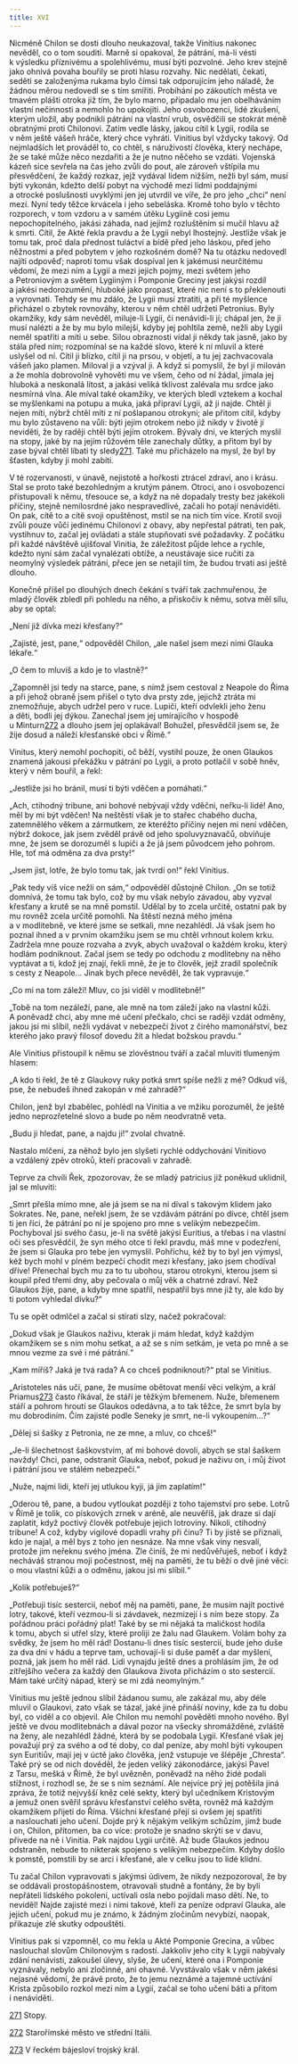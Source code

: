 ```yaml
---
title: XVI
---
```


Nicméně Chilon se dosti dlouho neukazoval, takže Vinitius nakonec nevěděl, co o tom souditi. Marně si opakoval, že pátrání, má-li vésti k výsledku příznivému a spolehlivému, musí býti pozvolné. Jeho krev stejně jako ohnivá povaha bouřily se proti hlasu rozvahy. Nic nedělati, čekati, seděti se založenýma rukama bylo čímsi tak odporujícím jeho náladě, že žádnou měrou nedovedl se s tím smířiti. Probíhání po zákoutích města ve tmavém plášti otroka již tím, že bylo marno, připadalo mu jen obelháváním vlastní nečinnosti a nemohlo ho upokojiti. Jeho osvobozenci, lidé zkušení, kterým uložil, aby podnikli pátrání na vlastní vrub, osvědčili se stokrát méně obratnými proti Chilonovi. Zatím vedle lásky, jakou cítil k Lygii, rodila se v něm ještě vášeň hráče, který chce vyhráti. Vinitius byl vždycky takový. Od nejmladších let prováděl to, co chtěl, s náruživostí člověka, který nechápe, že se také může něco nezdařiti a že je nutno něčeho se vzdáti. Vojenská kázeň sice sevřela na čas jeho zvůli do pout, ale zároveň vštípila mu přesvědčení, že každý rozkaz, jejž vydával lidem nižším, nežli byl sám, musí býti vykonán, kdežto delší pobyt na východě mezi lidmi poddajnými a otrocké poslušnosti uvyklými jen jej utvrdil ve víře, že pro jeho „chci“ není mezí. Nyní tedy těžce krvácela i jeho sebeláska. Kromě toho bylo v těchto rozporech, v tom vzdoru a v samém útěku Lygiině cosi jemu nepochopitelného, jakási záhada, nad jejímž rozluštěním si mučil hlavu až k smrti. Cítil, že Akté řekla pravdu a že Lygii nebyl lhostejný. Jestliže však je tomu tak, proč dala přednost tuláctví a bídě před jeho láskou, před jeho něžnostmi a před pobytem v jeho rozkošném domě? Na tu otázku nedovedl najíti odpověď; naproti tomu však dospíval jen k jakémusi neurčitému vědomí, že mezi ním a Lygií a mezi jejich pojmy, mezi světem jeho a Petroniovým a světem Lygiiným i Pomponie Greciny jest jakýsi rozdíl a jakési nedorozumění, hluboké jako propast, které nic není s to překlenouti a vyrovnati. Tehdy se mu zdálo, že Lygii musí ztratiti, a při té myšlence přicházel o zbytek rovnováhy, kterou v něm chtěl udržeti Petronius. Byly okamžiky, kdy sám nevěděl, miluje-li Lygii, či nenávidí-li jí; chápal jen, že ji musí nalézti a že by mu bylo milejší, kdyby jej pohltila země, nežli aby Lygii neměl spatřiti a míti u sebe. Silou obraznosti vídal ji někdy tak jasně, jako by stála před ním; rozpomínal se na každé slovo, které k ní mluvil a které uslyšel od ní. Cítil ji blízko, cítil ji na prsou, v objetí, a tu jej zachvacovala vášeň jako plamen. Miloval ji a vzýval ji. A když si pomyslil, že byl jí milován a že mohla dobrovolně vyhověti mu ve všem, čeho od ní žádal, jímala jej hluboká a neskonalá lítost, a jakási veliká tklivost zalévala mu srdce jako nesmírná vlna. Ale míval také okamžiky, ve kterých bledl vztekem a kochal se myšlenkami na potupu a muka, jaká připraví Lygii, až ji najde. Chtěl ji nejen míti, nýbrž chtěl míti z ní pošlapanou otrokyni; ale přitom cítil, kdyby mu bylo zůstaveno na vůli: býti jejím otrokem nebo již nikdy v životě jí neviděti, že by raději chtěl býti jejím otrokem. Bývaly dni, ve kterých myslil na stopy, jaké by na jejím růžovém těle zanechaly důtky, a přitom byl by zase býval chtěl líbati ty sledy[271](#footnote-19288-271). Také mu přicházelo na mysl, že byl by šťasten, kdyby ji mohl zabíti.

V té rozervanosti, v únavě, nejistotě a hořkosti ztrácel zdraví, ano i krásu. Stal se proto také bezohledným a krutým pánem. Otroci, ano i osvobozenci přistupovali k němu, třesouce se, a když na ně dopadaly tresty bez jakékoli příčiny, stejně nemilosrdné jako nespravedlivé, začali ho potají nenáviděti. On pak, cítě to a cítě svoji opuštěnost, mstil se na nich tím více. Krotil svoji zvůli pouze vůči jedinému Chilonovi z obavy, aby nepřestal pátrati, ten pak, vystihnuv to, začal jej ovládati a stále stupňovati své požadavky. Z počátku při každé návštěvě ujišťoval Vinitia, že záležitost půjde lehce a rychle, kdežto nyní sám začal vynalézati obtíže, a neustávaje sice ručiti za neomylný výsledek pátrání, přece jen se netajil tím, že budou trvati asi ještě dlouho.

Konečně přišel po dlouhých dnech čekání s tváří tak za­chmu­řenou, že mladý člověk zbledl při pohledu na něho, a přiskočiv k němu, sotva měl sílu, aby se optal:

„Není již dívka mezi křesťany?“

„Zajisté, jest, pane,“ odpověděl Chilon, „ale našel jsem mezi nimi Glauka lékaře.“

„O čem to mluvíš a kdo je to vlastně?“

„Zapomněl jsi tedy na starce, pane, s nímž jsem cestoval z Nea­pole do Říma a při jehož obraně jsem přišel o tyto dva prsty zde, jejichž ztráta mi znemožňuje, abych udržel pero v ruce. Lupiči, kteří odvlekli jeho ženu a děti, bodli jej dýkou. Zanechal jsem jej umírajícího v hospodě u Minturn[272](#footnote-19288-272) a dlouho jsem jej oplakával! Bohužel, přesvědčil jsem se, že žije dosud a náleží křesťanské obci v Římě.“

Vinitus, který nemohl pochopiti, oč běží, vystihl pouze, že onen Glaukos znamená jakousi překážku v pátrání po Lygii, a proto potlačil v sobě hněv, který v něm bouřil, a řekl:

„Jestliže jsi ho bránil, musí ti býti vděčen a pomáhati.“

„Ach, ctihodný tribune, ani bohové nebývají vždy vděčni, ne­řku-li lidé! Ano, měl by mi být vděčen! Na neštěstí však je to stařec chabého ducha, zatemnělého věkem a zármutkem, ze kteréžto příčiny nejen mi není vděčen, nýbrž dokoce, jak jsem zvěděl právě od jeho spoluvyznavačů, obviňuje mne, že jsem se dorozuměl s lupiči a že já jsem původcem jeho pohrom. Hle, toť má odměna za dva prsty!“

„Jsem jist, lotře, že bylo tomu tak, jak tvrdí on!“ řekl Vinitius.

„Pak tedy víš více nežli on sám,“ odpověděl důstojně Chilon. „On se totiž domnívá, že tomu tak bylo, což by mu však nebylo závadou, aby vyzval křesťany a krutě se na mně pomstil. Udělal by to zcela určitě, ostatní pak by mu rovněž zcela určitě pomohli. Na štěstí nezná mého jména a v modlitebně, ve které jsme se setkali, mne nezahlédl. Já však jsem ho poznal ihned a v prvním okamžiku jsem se mu chtěl vrhnout kolem krku. Zadržela mne pouze rozvaha a zvyk, abych uvažoval o každém kroku, který hodlám podniknout. Začal jsem se tedy po odchodu z modlitebny na něho vyptávat a ti, kdož jej znají, řekli mně, že je to člověk, jejž zradil společník s cesty z Neapole… Jinak bych přece nevěděl, že tak vypravuje.“

„Co mi na tom záleží! Mluv, co jsi viděl v modlitebně!“

„Tobě na tom nezáleží, pane, ale mně na tom záleží jako na vlastní kůži. A poněvadž chci, aby mne mé učení přečkalo, chci se raději vzdát odměny, jakou jsi mi slíbil, nežli vydávat v nebezpečí život z čirého mamonářství, bez kterého jako pravý filosof dovedu žít a hledat božskou pravdu.“

Ale Vinitius přistoupil k němu se zlověstnou tváří a začal mluviti tlumeným hlasem:

„A kdo ti řekl, že tě z Glaukovy ruky potká smrt spíše nežli z mé? Odkud víš, pse, že nebudeš ihned zakopán v mé zahradě?“

Chilon, jenž byl zbabělec, pohlédl na Vinitia a ve mžiku porozuměl, že ještě jedno neprozřetelné slovo a bude po něm neodvratně veta.

„Budu ji hledat, pane, a najdu ji!“ zvolal chvatně.

Nastalo mlčení, za něhož bylo jen slyšeti rychlé oddychování Vinitiovo a vzdálený zpěv otroků, kteří pracovali v zahradě.

Teprve za chvíli Řek, zpozorovav, že se mladý patricius již poněkud uklidnil, jal se mluviti:

„Smrt přešla mimo mne, ale já jsem se na ni díval s takovým klidem jako Sokrates. Ne, pane, neřekl jsem, že se vzdávám pátrání po dívce, chtěl jsem ti jen říci, že pátrání po ní je spojeno pro mne s velikým nebezpečím. Pochyboval jsi svého času, je-li na světě jakýsi Euritius, a třebas i na vlastní oči ses přesvědčil, že syn mého otce ti řekl pravdu, máš mne v podezření, že jsem si Glauka pro tebe jen vymyslil. Pohříchu, kéž by to byl jen výmysl, kéž bych mohl v plném bezpečí chodit mezi křesťany, jako jsem chodíval dříve! Přenechal bych mu za to tu ubohou, starou otrokyni, kterou jsem si koupil před třemi dny, aby pečovala o můj věk a chatrné zdraví. Než Glaukos žije, pane, a kdyby mne spatřil, nespatřil bys mne již ty, ale kdo by ti potom vyhledal dívku?“

Tu se opět odmlčel a začal si stírati slzy, načež pokračoval:

„Dokud však je Glaukos naživu, kterak ji mám hledat, když každým okamžikem se s ním mohu setkat, a až se s ním setkám, je veta po mně a se mnou vezme za své i mé pátrání.“

„Kam míříš? Jaká je tvá rada? A co chceš podniknouti?“ ptal se Vinitius.

„Aristoteles nás učí, pane, že musíme obětovat menší věci velkým, a král Priamus[273](#footnote-19288-273) často říkával, že stáří je těžkým břemenem. Nuže, břemenem stáří a pohrom hroutí se Glaukos odedávna, a to tak těžce, že smrt byla by mu dobrodiním. Čím zajisté podle Seneky je smrt, ne-li vykoupením…?“

„Dělej si šašky z Petronia, ne ze mne, a mluv, co chceš!“

„Je-li šlechetnost šaškovstvím, ať mi bohové dovolí, abych se stal šaškem navždy! Chci, pane, odstranit Glauka, neboť, pokud je naživu on, i můj život i pátrání jsou ve stálém nebezpečí.“

„Nuže, najmi lidi, kteří jej utlukou kyji, já jim zaplatím!“

„Oderou tě, pane, a budou vytloukat později z toho tajemství pro sebe. Lotrů v Římě je tolik, co pískových zrnek v aréně, ale neuvěříš, jak draze si dají zaplatit, když poctivý člověk potřebuje jejich lotroviny. Nikoli, ctihodný tribune! A což, kdyby vigilové dopadli vrahy při činu? Ti by jistě se přiznali, kdo je najal, a měl bys z toho jen nesnáze. Na mne však viny nesvalí, protože jim neřeknu svého jména. Zle činíš, že mi nedůvěřuješ, neboť i když necháváš stranou moji počestnost, měj na paměti, že tu běží o dvě jiné věci: o mou vlastní kůži a o odměnu, jakou jsi mi slíbil.“

„Kolik potřebuješ?“

„Potřebuji tisíc sestercií, neboť měj na paměti, pane, že musím najít poctivé lotry, takové, kteří vezmou-li si závdavek, nezmizejí i s ním beze stopy. Za pořádnou práci pořádný plat! Také by se mi nějaká ta maličkost hodila k tomu, abych si utřel slzy, které proliji ze žalu nad Glaukem. Volám bohy za svědky, že jsem ho měl rád! Dostanu-li dnes tisíc sestercií, bude jeho duše za dva dni v hádu a teprve tam, uchovají-li si duše paměť a dar myšlení, pozná, jak jsem ho měl rád. Lidi vynajdu ještě dnes a prohlásím jim, že od zítřejšího večera za každý den Glaukova života přicházím o sto sestercií. Mám také určitý nápad, který se mi zdá neomylným.“

Vinitius mu ještě jednou slíbil žádanou sumu, ale zakázal mu, aby déle mluvil o Glaukovi, zato však se tázal, jaké jiné přináší noviny, kde za tu dobu byl, co viděl a co objevil. Ale Chilon mu nemohl pověděti mnoho nového. Byl ještě ve dvou modlitebnách a dával pozor na všecky shromážděné, zvláště na ženy, ale nezahlédl žádné, která by se podobala Lygii. Křesťané však jej považují prý za svého a od té doby, co dal peníze, aby mohl býti vykoupen syn Euritiův, mají jej v úctě jako člověka, jenž vstupuje ve šlépěje „Chresta“. Také prý se od nich dověděl, že jeden veliký zákonodárce, jakýsi Pavel z Tarsu, mešká v Římě, že byl uvězněn, poněvadž na něho židé podali stížnost, i rozhodl se, že se s ním seznámí. Ale nejvíce prý jej potěšila jiná zpráva, že totiž nejvyšší kněz celé sekty, který byl učedníkem Kristovým a jemuž onen svěřil správu křesťanství celého světa, rovněž má každým okamžikem přijeti do Říma. Všichni křesťané přejí si ovšem jej spatřiti a naslouchati jeho učení. Dojde prý k nějakým velikým schůzím, jimž bude i on, Chilon, přítomen, ba co více: protože je snadno skrýti se v davu, přivede na ně i Vinitia. Pak najdou Lygii určitě. Až bude Glaukos jednou odstraněn, nebude to nikterak spojeno s velikým nebezpečím. Kdyby došlo k pomstě, pomstili by se arci i křesťané, ale v celku jsou to lidé klidní.

Tu začal Chilon vypravovati s jakýmsi údivem, že nikdy nezpozoroval, že by se oddávali prostopášnostem, otravovali studně a fontány, že by byli nepřáteli lidského pokolení, uctívali osla nebo pojídali maso dětí. Ne, to neviděl! Najde zajisté mezi i nimi takové, kteří za peníze odpraví Glauka, ale jejich učení, pokud mu je známo, k žádným zločinům nevybízí, naopak, přikazuje zlé skutky odpouštěti.

Vinitius pak si vzpomněl, co mu řekla u Akté Pomponie Grecina, a vůbec naslouchal slovům Chilonovým s radostí. Jakkoliv jeho city k Lygii nabývaly zdání nenávisti, zakoušel úlevy, slyše, že učení, které ona i Pomponie vyznávaly, nebylo ani zločinné, ani ohavné. Vyvstávalo však v něm jakési nejasné vědomí, že právě proto, že to jemu neznámé a tajemné uctívání Krista způsobilo rozkol mezi ním a Lygií, začal se toho učení báti a přitom i nenáviděti.

[271](#footnote-19288-271-backlink) Stopy.

[272](#footnote-19288-272-backlink) Starořímské město ve střední Itálii.

[273](#footnote-19288-273-backlink) V řeckém bájesloví trojský král.
